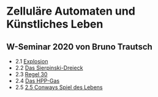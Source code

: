 # Zelluläre Automaten und Künstliches Leben
## W-Seminar 2020 von Bruno Trautsch
- 2.1 [Explosion](./Explosion)
- 2.2 [Das Sierpinski-Dreieck](./Sierpinski-Dreieck)
- 2.3 [Regel 30](./Regel-30)
- 2.4 [Das HPP-Gas](./HPP-Gas)
- 2.5 [2.5 Conways Spiel des Lebens](./LIFE)
